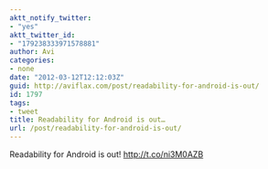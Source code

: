 ```yaml
---
aktt_notify_twitter:
- "yes"
aktt_twitter_id:
- "179238333971578881"
author: Avi
categories:
- none
date: "2012-03-12T12:12:03Z"
guid: http://aviflax.com/post/readability-for-android-is-out/
id: 1797
tags:
- tweet
title: Readability for Android is out…
url: /post/readability-for-android-is-out/
---
```

Readability for Android is out! <a href="http://t.co/ni3M0AZB" rel="nofollow">http://t.co/ni3M0AZB</a>
